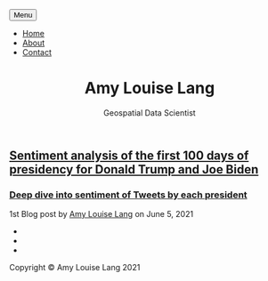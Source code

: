 <!DOCTYPE html>
<html lang="en">
    <head>
        <meta charset="utf-8" />
        <meta name="viewport" content="width=device-width, initial-scale=1, shrink-to-fit=no" />
        <meta name="description" content="" />
        <meta name="author" content="" />
        <title>Amy Louise Lang</title>
        <link rel="icon" type="image/x-icon" href="assets/favicon.ico" />
        <!-- Font Awesome icons (free version)-->
        <script src="https://use.fontawesome.com/releases/v5.15.3/js/all.js" crossorigin="anonymous"></script>
        <!-- Google fonts-->
        <link href="https://fonts.googleapis.com/css?family=Lora:400,700,400italic,700italic" rel="stylesheet" type="text/css" />
        <link href="https://fonts.googleapis.com/css?family=Open+Sans:300italic,400italic,600italic,700italic,800italic,400,300,600,700,800" rel="stylesheet" type="text/css" />
        <!-- Core theme CSS (includes Bootstrap)-->
        <link href="css/styles.css" rel="stylesheet" />
    </head>
    <body>
        <!-- Navigation-->
        <nav class="navbar navbar-expand-lg navbar-light" id="mainNav">
            <div class="container px-4 px-lg-5">
                <!-- <a class="navbar-brand" href="index.html">Start Bootstrap</a> -->
                <button class="navbar-toggler" type="button" data-bs-toggle="collapse" data-bs-target="#navbarResponsive" aria-controls="navbarResponsive" aria-expanded="false" aria-label="Toggle navigation">
                    Menu
                    <i class="fas fa-bars"></i>
                </button>
                <div class="collapse navbar-collapse" id="navbarResponsive">
                    <ul class="navbar-nav ms-auto py-4 py-lg-0">
                        <li class="nav-item"><a class="nav-link px-lg-3 py-3 py-lg-4" href="index.html">Home</a></li>
                        <li class="nav-item"><a class="nav-link px-lg-3 py-3 py-lg-4" href="about.html">About</a></li>
                        <!-- <li class="nav-item"><a class="nav-link px-lg-3 py-3 py-lg-4" href="post.html">Sample Post</a></li> -->
                        <li class="nav-item"><a class="nav-link px-lg-3 py-3 py-lg-4" href="contact.html">Contact</a></li>
                    </ul>
                </div>
            </div>
        </nav>
        <!-- Page Header-->
        <header class="masthead" style="background-image: url('assets/img/home-bg.jpg')">
            <div class="container position-relative px-4 px-lg-5">
                <div class="row gx-4 gx-lg-10 justify-content-center">
                    <div class="col-md-10 col-lg-8 col-xl-7">
                        <div class="site-heading">
                            <h1>Amy Louise Lang</h1>
                            <span class="subheading">Geospatial Data Scientist</span>
                        </div>
                    </div>
                </div>
            </div>
        </header>
        <!-- Main Content-->
        <div class="container px-4 px-lg-5">
            <div class="row gx-4 gx-lg-5 justify-content-center">
                <div class="col-md-10 col-lg-8 col-xl-7">
                    <!-- Post preview-->
                    <div class="post-preview">
                        <a href="post.html">
                            <h2 class="post-title">Sentiment analysis of the first 100 days of presidency for Donald Trump and Joe Biden</h2>
                            <h3 class="post-subtitle">Deep dive into sentiment of Tweets by each president</h3>
                        </a>
                        <p class="post-meta">
                            1st Blog post by
                            <a href="#!">Amy Louise Lang</a>
                            on June 5, 2021
                        </p>
                    </div>
                    <!-- Divider-->
                    <!-- <hr class="my-4" /> -->
                    <!-- Post preview-->
                    <!-- <div class="post-preview">
                        <a href="post.html"><h2 class="post-title">I believe every human has a finite number of heartbeats. I don't intend to waste any of mine.</h2></a>
                        <p class="post-meta">
                            Posted by
                            <a href="#!">Start Bootstrap</a>
                            on September 18, 2021
                        </p>
                    </div>
                    <!-- Divider-->
                    <!-- <hr class="my-4" />
                    <!-- Post preview-->
                    <!-- <div class="post-preview">
                        <a href="post.html">
                            <h2 class="post-title">Science has not yet mastered prophecy</h2>
                            <h3 class="post-subtitle">We predict too much for the next year and yet far too little for the next ten.</h3>
                        </a>
                        <p class="post-meta">
                            Posted by
                            <a href="#!">Start Bootstrap</a>
                            on August 24, 2021
                        </p>
                    </div> -->
                    <!-- Divider-->
                    <!-- <hr class="my-4" /> -->
                    <!-- Post preview-->
                    <!-- <div class="post-preview">
                        <a href="post.html">
                            <h2 class="post-title">Failure is not an option</h2>
                            <h3 class="post-subtitle">Many say exploration is part of our destiny, but it’s actually our duty to future generations.</h3>
                        </a>
                        <p class="post-meta">
                            Posted by
                            <a href="#!">Start Bootstrap</a>
                            on July 8, 2021
                        </p>
                    </div> -->
                    <!-- Divider-->
                    <!-- <hr class="my-4" /> -->
                    <!-- Pager-->
                    <!-- <div class="d-flex justify-content-end mb-4"><a class="btn btn-primary text-uppercase" href="#!">Older Posts →</a></div>
                </div>
            </div>
        <!-- </div> 
        <!-- Footer-->
        <footer class="border-top">
            <div class="container px-4 px-lg-5">
                <div class="row gx-4 gx-lg-5 justify-content-center">
                    <div class="col-md-10 col-lg-8 col-xl-7">
                        <ul class="list-inline text-center">
                            <li class="list-inline-item">
                                <a href="#!">
                                    <span class="fa-stack fa-lg">
                                        <i class="fas fa-circle fa-stack-2x"></i>
                                        <i class="fab fa-twitter fa-stack-1x fa-inverse"></i>
                                    </span>
                                </a>
                            </li>
                            <li class="list-inline-item">
                                <a href="#!">
                                    <span class="fa-stack fa-lg">
                                        <i class="fas fa-circle fa-stack-2x"></i>
                                        <i class="fab fa-facebook-f fa-stack-1x fa-inverse"></i>
                                    </span>
                                </a>
                            </li>
                            <li class="list-inline-item">
                                <a href="https://github.com/LangsterGA/Sentiment100">
                                    <span class="fa-stack fa-lg">
                                        <i class="fas fa-circle fa-stack-2x"></i>
                                        <i class="fab fa-github fa-stack-1x fa-inverse"></i>
                                    </span>
                                </a>
                            </li>
                        </ul>
                        <div class="small text-center text-muted fst-italic">Copyright &copy; Amy Louise Lang 2021</div>
                    </div>
                </div>
            </div>
        </footer>
        <!-- Bootstrap core JS-->
        <script src="https://cdn.jsdelivr.net/npm/bootstrap@5.0.1/dist/js/bootstrap.bundle.min.js"></script>
        <!-- Core theme JS-->
        <script src="js/scripts.js"></script>
    </body>
</html>
